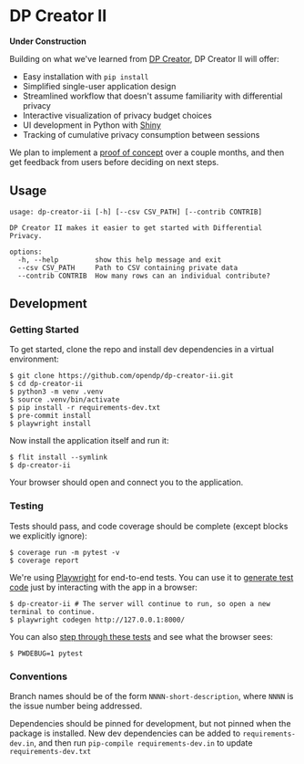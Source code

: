 # DP Creator II

**Under Construction**

Building on what we've learned from [DP Creator](https://github.com/opendp/dpcreator), DP Creator II will offer:

- Easy installation with `pip install`
- Simplified single-user application design
- Streamlined workflow that doesn't assume familiarity with differential privacy
- Interactive visualization of privacy budget choices
- UI development in Python with [Shiny](https://shiny.posit.co/py/)
- Tracking of cumulative privacy consumption between sessions

We plan to implement a [proof of concept](https://docs.google.com/document/d/1dteip598-jYj6KFuoYRyrZDPUuwDl9fHgxARiSieVGw/edit) over a couple months, and then get feedback from users before deciding on next steps.

## Usage

```
usage: dp-creator-ii [-h] [--csv CSV_PATH] [--contrib CONTRIB]

DP Creator II makes it easier to get started with Differential Privacy.

options:
  -h, --help         show this help message and exit
  --csv CSV_PATH     Path to CSV containing private data
  --contrib CONTRIB  How many rows can an individual contribute?
```


## Development

### Getting Started

To get started, clone the repo and install dev dependencies in a virtual environment:
```shell
$ git clone https://github.com/opendp/dp-creator-ii.git
$ cd dp-creator-ii
$ python3 -m venv .venv
$ source .venv/bin/activate
$ pip install -r requirements-dev.txt
$ pre-commit install
$ playwright install
```

Now install the application itself and run it:
```shell
$ flit install --symlink
$ dp-creator-ii
```
Your browser should open and connect you to the application.

### Testing

Tests should pass, and code coverage should be complete (except blocks we explicitly ignore):
```shell
$ coverage run -m pytest -v
$ coverage report
```

We're using [Playwright](https://playwright.dev/python/) for end-to-end tests. You can use it to [generate test code](https://playwright.dev/python/docs/codegen-intro) just by interacting with the app in a browser:
```shell
$ dp-creator-ii # The server will continue to run, so open a new terminal to continue.
$ playwright codegen http://127.0.0.1:8000/
```

You can also [step through these tests](https://playwright.dev/python/docs/running-tests#debugging-tests) and see what the browser sees:
```shell
$ PWDEBUG=1 pytest
```

### Conventions

Branch names should be of the form `NNNN-short-description`, where `NNNN` is the issue number being addressed.

Dependencies should be pinned for development, but not pinned when the package is installed.
New dev dependencies can be added to `requirements-dev.in`, and then run `pip-compile requirements-dev.in` to update `requirements-dev.txt`
